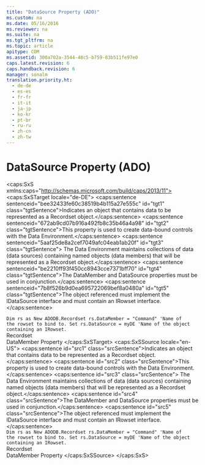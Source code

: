 ```yaml
---
title: "DataSource Property (ADO)"
ms.custom: na
ms.date: 05/16/2016
ms.reviewer: na
ms.suite: na
ms.tgt_pltfrm: na
ms.topic: article
apitype: COM
ms.assetid: 300a702a-3544-48c5-b759-83b511fe97e0
caps.latest.revision: 6
caps.handback.revision: 6
manager: sonalm
translation.priority.ht: 
  - de-de
  - es-es
  - fr-fr
  - it-it
  - ja-jp
  - ko-kr
  - pt-br
  - ru-ru
  - zh-cn
  - zh-tw
---
```

# DataSource Property (ADO)
<?xml version="1.0" encoding="utf-8"?>
<caps:SxS xmlns:caps="http://schemas.microsoft.com/build/caps/2013/11">
  <caps:SxSTarget locale="de-DE">
    <developerReferenceWithoutSyntaxDocument xsi:schemaLocation="http://ddue.schemas.microsoft.com/authoring/2003/5 http://dduestorage.blob.core.windows.net/ddueschema/developer.xsd" xmlns="http://ddue.schemas.microsoft.com/authoring/2003/5" xmlns:xlink="http://www.w3.org/1999/xlink" xmlns:xsi="http://www.w3.org/2001/XMLSchema-instance">
      <introduction>
        <para>
          <caps:sentence sentenceid="bee32433fe60c38519b4b115a27e555c" id="tgt1" class="tgtSentence">Indicates an object that contains data to be represented as a <legacyLink xlink:href="ede1415f-c3df-4cc5-a05b-2576b2b84b60">Recordset</legacyLink> object.</caps:sentence>
        </para>
      </introduction>
      <languageReferenceRemarks>
        <content>
          <para>
            <caps:sentence sentenceid="672ab9cd07b916a492fb8c35b46a4a98" id="tgt2" class="tgtSentence">This property is used to create data-bound controls with the Data Environment.</caps:sentence>
            <caps:sentence sentenceid="5aaf25de8a2cef7049afc04eab1ab20f" id="tgt3" class="tgtSentence"> The Data Environment maintains collections of data (data sources) containing named objects (data members) that will be represented as a <unmanagedCodeEntityReference>Recordset</unmanagedCodeEntityReference> object<legacyItalic>.</legacyItalic></caps:sentence>
          </para>
          <para>
            <caps:sentence sentenceid="be2210ff93f450cc8943cce7371bff70" id="tgt4" class="tgtSentence">The <legacyLink xlink:href="2c8fb09e-10ad-49b5-ab41-2603771780d9">DataMember</legacyLink> and <unmanagedCodeEntityReference>DataSource</unmanagedCodeEntityReference> properties must be used in conjunction.</caps:sentence>
          </para>
          <para>
            <caps:sentence sentenceid="7b8f526b9d0ea695722069bef8a0480a" id="tgt5" class="tgtSentence">The object referenced must implement the <legacyBold>IDataSource</legacyBold> interface and must contain an <legacyBold>IRowset</legacyBold> interface.</caps:sentence>
          </para>
        </content>
        <sections>
          <section>
            <title>
              <caps:sentence sentenceid="9366282e11c151558bdfaab4a264aa1b" id="tgt6" class="tgtSentence">Usage</caps:sentence>
            </title>
            <content>
              <code>Dim rs as New ADODB.Recordset
rs.DataMember = "Command"     'Name of the rowset to bind to.
Set rs.DataSource = myDE      'Name of the object containing an IRowset.</code>
            </content>
          </section>
        </sections>
      </languageReferenceRemarks>
      <section>
        <title>
          <caps:sentence sentenceid="2f342d3be839cc5b67ae0de7d404b8e6" id="tgt7" class="tgtSentence">Applies To</caps:sentence>
        </title>
        <content>
          <para>
            <link xlink:href="ede1415f-c3df-4cc5-a05b-2576b2b84b60">Recordset</link>
          </para>
        </content>
      </section>
      <relatedTopics>
        <link xlink:href="2c8fb09e-10ad-49b5-ab41-2603771780d9">DataMember Property</link>
      </relatedTopics>
    </developerReferenceWithoutSyntaxDocument>
  </caps:SxSTarget>
  <caps:SxSSource locale="en-US">
    <developerReferenceWithoutSyntaxDocument xsi:schemaLocation="http://ddue.schemas.microsoft.com/authoring/2003/5 http://dduestorage.blob.core.windows.net/ddueschema/developer.xsd" xmlns="http://ddue.schemas.microsoft.com/authoring/2003/5" xmlns:xlink="http://www.w3.org/1999/xlink" xmlns:xsi="http://www.w3.org/2001/XMLSchema-instance">
      <introduction>
        <para>
          <caps:sentence id="src1" class="srcSentence">Indicates an object that contains data to be represented as a <legacyLink xlink:href="ede1415f-c3df-4cc5-a05b-2576b2b84b60">Recordset</legacyLink> object.</caps:sentence>
        </para>
      </introduction>
      <languageReferenceRemarks>
        <content>
          <para>
            <caps:sentence id="src2" class="srcSentence">This property is used to create data-bound controls with the Data Environment.</caps:sentence>
            <caps:sentence id="src3" class="srcSentence"> The Data Environment maintains collections of data (data sources) containing named objects (data members) that will be represented as a <unmanagedCodeEntityReference>Recordset</unmanagedCodeEntityReference> object<legacyItalic>.</legacyItalic></caps:sentence>
          </para>
          <para>
            <caps:sentence id="src4" class="srcSentence">The <legacyLink xlink:href="2c8fb09e-10ad-49b5-ab41-2603771780d9">DataMember</legacyLink> and <unmanagedCodeEntityReference>DataSource</unmanagedCodeEntityReference> properties must be used in conjunction.</caps:sentence>
          </para>
          <para>
            <caps:sentence id="src5" class="srcSentence">The object referenced must implement the <legacyBold>IDataSource</legacyBold> interface and must contain an <legacyBold>IRowset</legacyBold> interface.</caps:sentence>
          </para>
        </content>
        <sections>
          <section>
            <title>
              <caps:sentence id="src6" class="srcSentence">Usage</caps:sentence>
            </title>
            <content>
              <code>Dim rs as New ADODB.Recordset
rs.DataMember = "Command"     'Name of the rowset to bind to.
Set rs.DataSource = myDE      'Name of the object containing an IRowset.</code>
            </content>
          </section>
        </sections>
      </languageReferenceRemarks>
      <section>
        <title>
          <caps:sentence id="src7" class="srcSentence">Applies To</caps:sentence>
        </title>
        <content>
          <para>
            <link xlink:href="ede1415f-c3df-4cc5-a05b-2576b2b84b60">Recordset</link>
          </para>
        </content>
      </section>
      <relatedTopics>
        <link xlink:href="2c8fb09e-10ad-49b5-ab41-2603771780d9">DataMember Property</link>
      </relatedTopics>
    </developerReferenceWithoutSyntaxDocument>
  </caps:SxSSource>
</caps:SxS>
